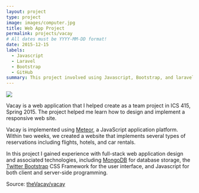 ```yaml
---
layout: project
type: project
image: images/computer.jpg
title: Web App Project
permalink: projects/vacay
# All dates must be YYYY-MM-DD format!
date: 2015-12-15
labels:
  - Javascript
  - Laravel
  - Bootstrap
  - GitHub
summary: This project involved using Javascript, Bootstrap, and laravel to create an application to track and log computer lab time at Aurora university.
---
```


<img class="ui medium right floated rounded image" src="../images/vacay-home-page.png">

Vacay is a web application that I helped create as a team project in ICS 415, Spring 2015. The project helped me learn how to design and implement a responsive web site.

Vacay is implemented using [Meteor](http://meteor.com), a JavaScript application platform. Within two weeks, we created a website that implements several types of reservations including flights, hotels, and car rentals.

In this project I gained experience with full-stack web application design and associated technologies, including [MongoDB](http://mongodb.com) for database storage, the [Twitter Bootstrap](http://getbootstrap.com/) CSS Framework for the user interface, and Javascript for both client and server-side programming. 
 
Source: <a href="https://github.com/theVacay/vacay"><i class="large github icon"></i>theVacay/vacay</a>

